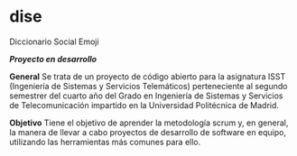 # dise
Diccionario Social Emoji

***Proyecto en desarrollo***

**General**
Se trata de un proyecto de código abierto para la asignatura ISST (Ingeniería de Sistemas y Servicios Telemáticos) perteneciente al segundo semestrer del cuarto año del Grado en Ingeniería de Sistemas y Servicios de Telecomunicación impartido en la Universidad Politécnica de Madrid.

**Objetivo**
Tiene el objetivo de aprender la metodología scrum y, en general, la manera de llevar a cabo proyectos de desarrollo de software en equipo, utilizando las herramientas más comunes para ello.
